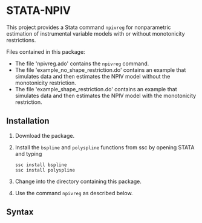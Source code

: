 # STATA-NPIV
This project provides a Stata command `npivreg` for nonparametric estimation of instrumental variable models with or without monotonicity restrictions.

Files contained in this package:

- The file 'npivreg.ado' contains the `npivreg` command.
- The file 'example_no_shape_restriction.do' contains an example that simulates data and then estimates the NPIV model without the monotonicity restriction.
- The file 'example_shape_restriction.do' contains an example that simulates data and then estimates the NPIV model with the monotonicity restriction.

## Installation
1. Download the package.
2. Install the `bspline` and `polyspline` functions from ssc by opening STATA and typing
	
	```
	ssc install bspline
	ssc install polyspline
	```
	
3. Change into the directory containing this package.
4. Use the command `npivreg` as described below.

## Syntax